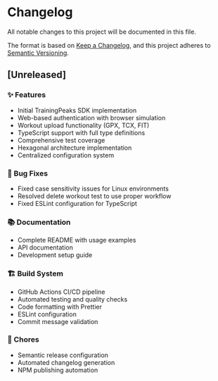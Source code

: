 # Changelog

All notable changes to this project will be documented in this file.

The format is based on [Keep a Changelog](https://keepachangelog.com/en/1.0.0/),
and this project adheres to [Semantic Versioning](https://semver.org/spec/v2.0.0.html).

## [Unreleased]

### ✨ Features

- Initial TrainingPeaks SDK implementation
- Web-based authentication with browser simulation
- Workout upload functionality (GPX, TCX, FIT)
- TypeScript support with full type definitions
- Comprehensive test coverage
- Hexagonal architecture implementation
- Centralized configuration system

### 🐛 Bug Fixes

- Fixed case sensitivity issues for Linux environments
- Resolved delete workout test to use proper workflow
- Fixed ESLint configuration for TypeScript

### 📚 Documentation

- Complete README with usage examples
- API documentation
- Development setup guide

### 🏗️ Build System

- GitHub Actions CI/CD pipeline
- Automated testing and quality checks
- Code formatting with Prettier
- ESLint configuration
- Commit message validation

### 🔧 Chores

- Semantic release configuration
- Automated changelog generation
- NPM publishing automation

